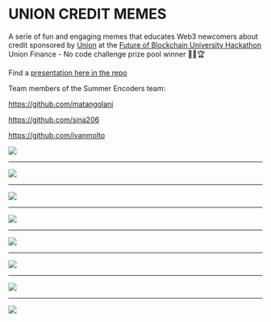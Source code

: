 # UNION CREDIT MEMES

A serie of fun and engaging memes that educates Web3 newcomers about credit sponsored by  [Union](https://union.finance) at the [Future of Blockchain University Hackathon](https://www.encode.club/university-hackathon)\
Union Finance - No code challenge prize pool winner 🏊‍♂️🏆

Find a [presentation here in the repo](https://github.com/SummerEncoders/union-credit-memes/blob/master/union-credit-memes.pdf)

Team members of the Summer Encoders team:

https://github.com/matangolani

https://github.com/sina206

https://github.com/ivanmolto



![](1-distracted-web3-newcomer.png)

---

![](2-slapping-credit.png)

---

![](3-web3-credit-expanding-brain.png)

---

![](4-tradfi-vs-web3-credit.png)

---

![](5-sad-tradfi.png)

---

![](6-tradfi-web3-credit.png)

---

![](7-credit-change-my-mind.png)

---

![](8-credit-laughing.png)
